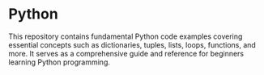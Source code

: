 # Python
This repository contains fundamental Python code examples covering essential concepts such as dictionaries, tuples, lists, loops, functions, and more. It serves as a comprehensive guide and reference for beginners learning Python programming.
